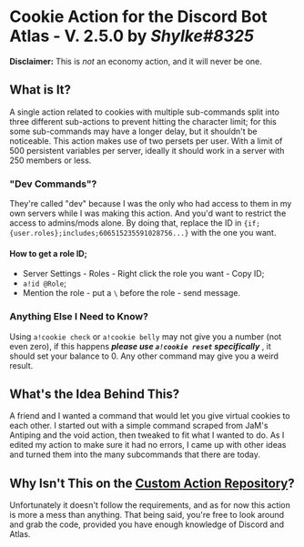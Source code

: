 # Cookie Action for the Discord Bot Atlas - V. 2.5.0 by *Shylke#8325*

**Disclaimer:** This is *not* an economy action, and it will never be one.

## What is It?
A single action related to cookies with multiple sub-commands split into three different sub-actions to prevent hitting the character limit; for this some sub-commands may have a longer delay, but it shouldn't be noticeable. This action makes use of two persets per user. With a limit of 500 persistent variables per server, ideally it should work in a server with 250 members or less.

### "Dev Commands"?
They're called "dev" because I was the only who had access to them in my own servers while I was making this action. And you'd want to restrict the access to admins/mods alone. By doing that, replace the ID in `{if;{user.roles};includes;606515235591028756...}` with the one you want.

#### How to get a role ID;
* Server Settings - Roles - Right click the role you want - Copy ID;
* `a!id @Role`;
* Mention the role - put a `\` before the role - send message.

### Anything Else I Need to Know?
Using `a!cookie check` or `a!cookie belly` may not give you a number (not even zero), if this happens ***please use `a!cookie reset` specifically*** , it should set your balance to 0. Any other command may give you a weird result.


## What's the Idea Behind This?
A friend and I wanted a command that would let you give virtual cookies to each other. I started out with a simple command scraped from JaM's Antiping and the void action, then tweaked to fit what I wanted to do. As I edited my action to make sure it had no errors, I came up with other ideas and turned them into the many subcommands that there are today.

## Why Isn't This on the [Custom Action Repository](https://github.com/doddsy/atlas-custom-actions)?
Unfortunately it doesn't follow the requirements, and as for now this action is more a mess than anything. That being said, you're free to look around and grab the code, provided you have enough knowledge of Discord and Atlas.



